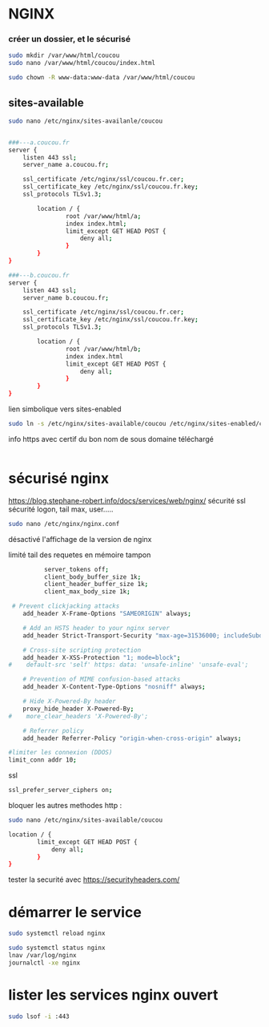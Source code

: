 # NGINX
### créer un dossier, et le sécurisé
```bash
sudo mkdir /var/www/html/coucou
sudo nano /var/www/html/coucou/index.html
```
```bash
sudo chown -R www-data:www-data /var/www/html/coucou
```

## sites-available
```bash
sudo nano /etc/nginx/sites-availanle/coucou
```
```bash

###---a.coucou.fr
server {
    listen 443 ssl;
    server_name a.coucou.fr;

    ssl_certificate /etc/nginx/ssl/coucou.fr.cer;
    ssl_certificate_key /etc/nginx/ssl/coucou.fr.key;
    ssl_protocols TLSv1.3;

        location / {
                root /var/www/html/a;
                index index.html;
                limit_except GET HEAD POST {
                    deny all;
                }
        }
}

###---b.coucou.fr
server {
    listen 443 ssl;
    server_name b.coucou.fr;

    ssl_certificate /etc/nginx/ssl/coucou.fr.cer;
    ssl_certificate_key /etc/nginx/ssl/coucou.fr.key;
    ssl_protocols TLSv1.3;

        location / {
                root /var/www/html/b;
                index index.html
                limit_except GET HEAD POST {
                    deny all;
                }
        }
}

```
lien simbolique vers sites-enabled
```bash
sudo ln -s /etc/nginx/sites-available/coucou /etc/nginx/sites-enabled/coucou
```

info https avec certif du bon nom de sous domaine téléchargé
```

```


# sécurisé nginx
https://blog.stephane-robert.info/docs/services/web/nginx/
sécurité ssl
sécurité logon, tail max, user.....
```bash
sudo nano /etc/nginx/nginx.conf
```
désactivé l'affichage de la version de nginx

limité tail des requetes en mémoire tampon

```bash
          server_tokens off;
          client_body_buffer_size 1k;
          client_header_buffer_size 1k;
          client_max_body_size 1k;

 # Prevent clickjacking attacks
    add_header X-Frame-Options "SAMEORIGIN" always;

    # Add an HSTS header to your nginx server
    add_header Strict-Transport-Security "max-age=31536000; includeSubdomains; always";

    # Cross-site scripting protection
    add_header X-XSS-Protection "1; mode=block";
#    default-src 'self' https: data: 'unsafe-inline' 'unsafe-eval';

    # Prevention of MIME confusion-based attacks
    add_header X-Content-Type-Options "nosniff" always;

    # Hide X-Powered-By header
    proxy_hide_header X-Powered-By;
#    more_clear_headers 'X-Powered-By';

    # Referrer policy
    add_header Referrer-Policy "origin-when-cross-origin" always;

#limiter les connexion (DDOS)
limit_conn addr 10;
```
ssl 
```bash
ssl_prefer_server_ciphers on;
```

bloquer les autres methodes http : 
```bash
sudo nano /etc/nginx/sites-available/coucou
```
```bash
location / {
        limit_except GET HEAD POST {
            deny all;
        }
}
```
tester la securité avec https://securityheaders.com/

# démarrer le service
```bash
sudo systemctl reload nginx

sudo systemctl status nginx
lnav /var/log/nginx
journalctl -xe nginx
```

# lister les services nginx ouvert
```bash
sudo lsof -i :443
```

